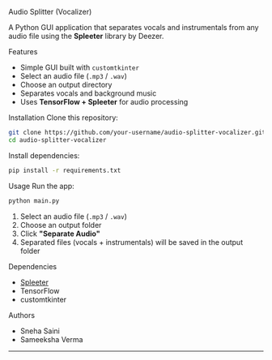  Audio Splitter (Vocalizer)

A Python GUI application that separates vocals and instrumentals from any audio file using the **Spleeter** library by Deezer.

 Features
- Simple GUI built with `customtkinter`
- Select an audio file (`.mp3` / `.wav`)
- Choose an output directory
- Separates vocals and background music
- Uses **TensorFlow + Spleeter** for audio processing


 Installation
Clone this repository:
```bash
git clone https://github.com/your-username/audio-splitter-vocalizer.git
cd audio-splitter-vocalizer
```

Install dependencies:
```bash
pip install -r requirements.txt
```

Usage
Run the app:
```bash
python main.py
```

1. Select an audio file (`.mp3` / `.wav`)  
2. Choose an output folder  
3. Click **"Separate Audio"**  
4. Separated files (vocals + instrumentals) will be saved in the output folder  

 Dependencies
- [Spleeter](https://github.com/deezer/spleeter)
- TensorFlow
- customtkinter

 Authors
- Sneha Saini  
- Sameeksha Verma

---

